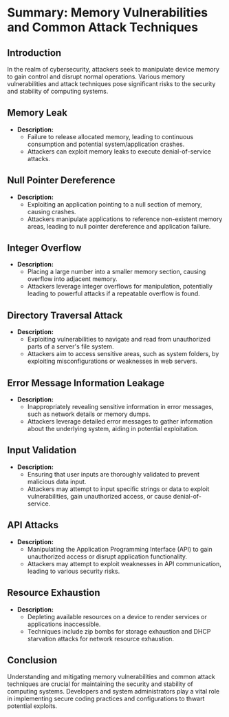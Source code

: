 # Summary: Memory Vulnerabilities and Common Attack Techniques

## Introduction
In the realm of cybersecurity, attackers seek to manipulate device memory to gain control and disrupt normal operations. Various memory vulnerabilities and attack techniques pose significant risks to the security and stability of computing systems.

## Memory Leak
- **Description:**
    - Failure to release allocated memory, leading to continuous consumption and potential system/application crashes.
    - Attackers can exploit memory leaks to execute denial-of-service attacks.

## Null Pointer Dereference
- **Description:**
    - Exploiting an application pointing to a null section of memory, causing crashes.
    - Attackers manipulate applications to reference non-existent memory areas, leading to null pointer dereference and application failure.

## Integer Overflow
- **Description:**
    - Placing a large number into a smaller memory section, causing overflow into adjacent memory.
    - Attackers leverage integer overflows for manipulation, potentially leading to powerful attacks if a repeatable overflow is found.

## Directory Traversal Attack
- **Description:**
    - Exploiting vulnerabilities to navigate and read from unauthorized parts of a server's file system.
    - Attackers aim to access sensitive areas, such as system folders, by exploiting misconfigurations or weaknesses in web servers.

## Error Message Information Leakage
- **Description:**
    - Inappropriately revealing sensitive information in error messages, such as network details or memory dumps.
    - Attackers leverage detailed error messages to gather information about the underlying system, aiding in potential exploitation.

## Input Validation
- **Description:**
    - Ensuring that user inputs are thoroughly validated to prevent malicious data input.
    - Attackers may attempt to input specific strings or data to exploit vulnerabilities, gain unauthorized access, or cause denial-of-service.

## API Attacks
- **Description:**
    - Manipulating the Application Programming Interface (API) to gain unauthorized access or disrupt application functionality.
    - Attackers may attempt to exploit weaknesses in API communication, leading to various security risks.

## Resource Exhaustion
- **Description:**
    - Depleting available resources on a device to render services or applications inaccessible.
    - Techniques include zip bombs for storage exhaustion and DHCP starvation attacks for network resource exhaustion.

## Conclusion
Understanding and mitigating memory vulnerabilities and common attack techniques are crucial for maintaining the security and stability of computing systems. Developers and system administrators play a vital role in implementing secure coding practices and configurations to thwart potential exploits.
